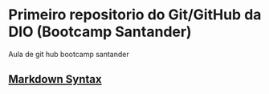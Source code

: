 # Primeiro repositorio do Git/GitHub da DIO (Bootcamp Santander)
Aula de git hub bootcamp santander

## [Markdown Syntax](https://www.markdownguide.org/)
